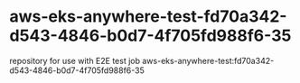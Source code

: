 # aws-eks-anywhere-test-fd70a342-d543-4846-b0d7-4f705fd988f6-35
repository for use with E2E test job aws-eks-anywhere-test:fd70a342-d543-4846-b0d7-4f705fd988f6-35
